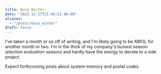 ```yaml
---
title: Busy Winter
date: "2022-12-27T21:06:51-06:00"
aliases:
  - "/posts/busy_winter"
draft: false
---
```


I've taken a month or so off of writing, and I'm likely going to be AWOL for
another month or two. I'm in the thick of my company's busiest season
*(election evaluation season)* and hardly have the energy to devote to a
side project.

Expect forthcoming posts about system memory and postal codes.


